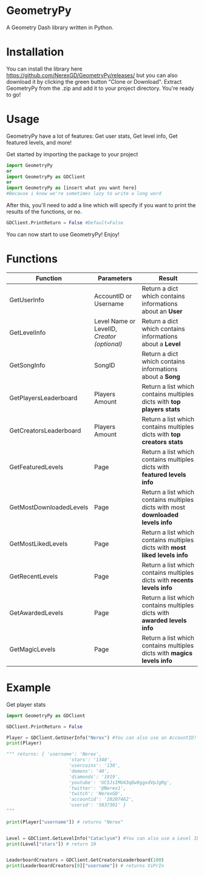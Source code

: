 # GeometryPy
A Geometry Dash library written in Python.
# Installation
You can install the library here https://github.com/NerexGD/GeometryPy/releases/ but you can also download it by clicking the green button "Clone or Download". Extract GeometryPy from the .zip and add it to your project directory. You're ready to go!
# Usage
GeometryPy have a lot of features: Get user stats, Get level info, Get featured levels, and more!

Get started by importing the package to your project
```Python
import GeometryPy
or
import GeometryPy as GDClient
or
import GeometryPy as [insert what you want here]
#Because i know we're sometimes lazy to write a long word
```

After this, you'll need to add a line which will specify if you want to print the results of the functions, or no.
```Python
GDClient.PrintReturn = False #Default=False
```

You can now start to use GeometryPy! Enjoy!

# Functions
| Function | Parameters | Result |
|------|------|------------|
| GetUserInfo | AccountID or Username | Return a dict which contains informations about an **User** |
| GetLevelInfo | Level Name or LevelID, *Creator (optional)* | Return a dict which contains informations about a **Level**
| GetSongInfo | SongID | Return a dict which contains informations about a **Song** |
| GetPlayersLeaderboard | Players Amount | Return a list which contains multiples dicts with **top players stats** |
| GetCreatorsLeaderboard | Players Amount | Return a list which contains multiples dicts with **top creators stats** |
| GetFeaturedLevels | Page | Return a list which contains multiples dicts with **featured levels info** |
| GetMostDownloadedLevels | Page | Return a list which contains multiples dicts with most **downloaded levels info** |
| GetMostLikedLevels | Page | Return a list which contains multiples dicts with **most liked levels info** |
| GetRecentLevels | Page | Return a list which contains multiples dicts with **recents levels info** |
| GetAwardedLevels | Page | Return a list which contains multiples dicts with **awarded levels info** |
| GetMagicLevels | Page | Return a list which contains multiples dicts with **magics levels info** |

# Example
Get player stats
```Python
import GeometryPy as GDClient

GDClient.PrintReturn = False

Player = GDClient.GetUserInfo("Nerex") #You can also use an AccountID!
print(Player) 

""" returns: { 'username': 'Nerex', 
                       'stars': '1340', 
                       'usercoins': '130', 
                       'demons': '40', 
                       'diamonds': '1919', 
                       'youtube': 'UC5JsIMU43qQw9ggxdVpJgRg', 
                       'twitter': '@Nerex1', 
                       'twitch': 'NerexGD', 
                       'accountid': '20207462', 
                       'userid': '5837301' } 
"""        
                       
print(Player["username"]) # returns "Nerex"


Level = GDClient.GetLevelInfo("Cataclysm") #You can also use a Level ID and specify a creator! (GDClient.GetLevelInfo("Cataclysm", "GgBoy")
print(Level["stars"]) # return 10


LeaderboardCreators = GDClient.GetCreatorsLeaderboard(100)
print(LeaderboardCreators[0]["username"]) # returns ViPrIn
```
